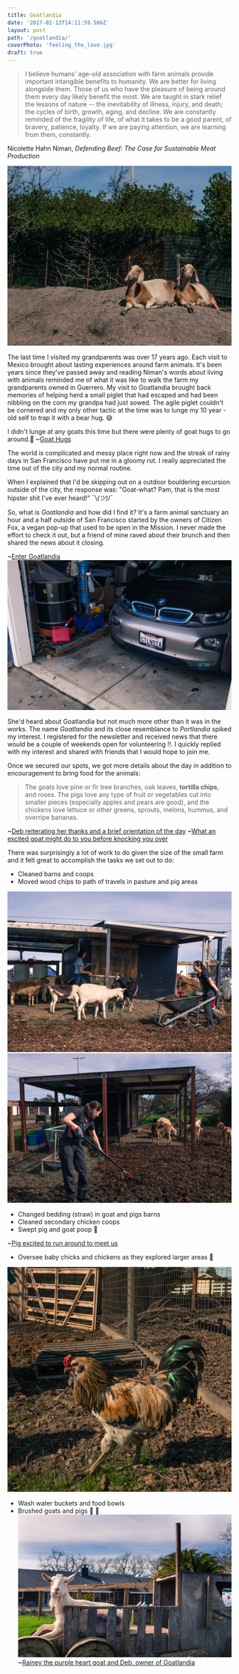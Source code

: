```yaml
---
title: Goatlandia
date: '2017-02-13T14:11:59.566Z'
layout: post
path: '/goatlandia/'
coverPhoto: 'feeling_the_love.jpg'
draft: true
---
```

> I believe humans' age-old association with farm animals provide important intangible benefits to humanity. We are better for living alongside them. Those of us who have the pleasure of being around them every day likely benefit the most. We are taught in stark relief the lessons of nature -- the inevitability of illness, injury, and death; the cycles of birth, growth, aging, and decline. We are constantly reminded of the fragility of life, of what it takes to be a good parent, of bravery, patience, loyalty. If we are paying attention, we are learning from them, constantly.

Nicolette Hahn Niman, _Defending Beef: The Case for Sustainable Meat Production_

![Double Trouble](double_trouble.jpg)

The last time I visited my grandparents was over 17 years ago. Each visit to Mexico brought about lasting experiences around farm animals. It's been years since they've passed away and reading Niman's words about living with animals reminded me of what it was like to walk the farm my grandparents owned in Guerrero. My visit to Goatlandia brought back memories of helping herd a small piglet that had escaped and had been nibbling on the corn my grandpa had just sowed. The agile piglet couldn't be cornered and my only other tactic at the time was to lunge my 10 year -old self to trap it with a bear hug. 😅

I didn't lunge at any goats this time but there were plenty of goat hugs to go around.🤗
~[Goat Hugs](goat_hugs.jpg)

The world is complicated and messy place right now and the streak of rainy days in San Francisco have put me in a gloomy rut. I really appreciated the time out of the city and my normal routine.

When I explained that I'd be skipping out on a outdoor bouldering excursion outside of the city, the response was: "Goat-what? Pam, that is the most hipster shit I've ever heard!" ¯\\_(ツ)_/¯

So, what is _Goatlandia_ and how did I find it? It's a farm animal sanctuary an hour and a half outside of San Francisco started by the owners of Citizen Fox, a vegan pop-up that used to be open in the Mission. I never made the effort to check it out, but a friend of mine raved about their brunch and then shared the news about it closing.

~[Enter Goatlandia](entrance.jpg)
![Ride on brand](ride_on_brand.jpg)

She'd heard about Goatlandia but not much more other than it was in the works. The name _Goatlandia_ and its close resemblance to _Portlandia_ spiked my interest. I registered for the newsletter and received news that there would be a couple of weekends open for volunteering :bangbang:. I quickly replied with my interest and shared with friends that I would hope to join me.

Once we secured our spots, we got more details about the day in addition to encouragement to bring food for the animals:
> The goats love pine or fir tree branches, oak leaves, **tortilla chips**, and roses. The pigs love any type of fruit or vegetables cut into smaller pieces (especially apples and pears are good), and the chickens love lettuce or other greens, sprouts, melons, hummus, and overripe bananas.

~[Deb reiterating her thanks and a brief orientation of the day](orientation.jpg)
~[What an excited goat might do to you before knocking you over](orientation_impersonation.jpg)

There was surprisingly a lot of work to do given the size of the small farm and it felt great to accomplish the tasks we set out to do:
* Cleaned barns and coops
* Moved wood chips to path of travels in pasture and pig areas

![Moving wood](moving_woodchips.jpg)
![Spreading the chips](spreading_woodchips.jpg)
* Changed bedding (straw) in goat and pigs barns
* Cleaned secondary chicken coops
* Swept pig and goat poop :poop:

~[Pig excited to run around to meet us](skipper.jpg)
* Oversee baby chicks and chickens as they explored larger areas :chicken:

![Rooster](rooster.jpg)
* Wash water buckets and food bowls
* Brushed goats and pigs :goat: :pig:
![Rainey](rainey.jpg)
~[Rainey the purple heart goat and Deb, owner of Goatlandia](rainey_deb.jpg)
